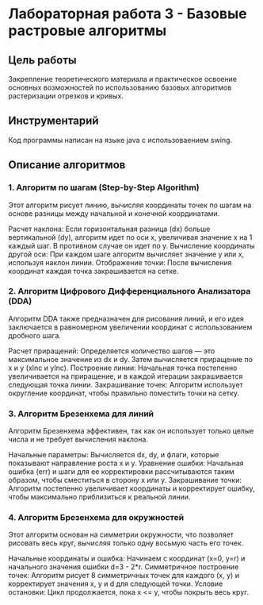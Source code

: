 # Лабораторная работа 3 - Базовые растровые алгоритмы
## Цель работы
Закрепление теоретического
материала и практическое освоение основных возможностей по использованию базовых алгоритмов растеризации отрезков и кривых.
## Инструментарий
Код программы написан на языке java с использоваением swing.
## Описание алгоритмов
### 1. Алгоритм по шагам (Step-by-Step Algorithm)
Этот алгоритм рисует линию, вычисляя координаты точек по шагам на основе разницы между начальной и конечной координатами.

Расчет наклона: Если горизонтальная разница (dx) больше вертикальной (dy), алгоритм идет по оси x, увеличивая значение x на 1 каждый шаг. В противном случае он идет по y.
Вычисление координаты другой оси: При каждом шаге алгоритм вычисляет значение y или x, используя наклон линии.
Отображение точки: После вычисления координат каждая точка закрашивается на сетке.
### 2. Алгоритм Цифрового Дифференциального Анализатора (DDA)
Алгоритм DDA также предназначен для рисования линий, и его идея заключается в равномерном увеличении координат с использованием дробного шага.

Расчет приращений: Определяется количество шагов — это максимальное значение из dx и dy. Затем вычисляется приращение по x и y (xInc и yInc).
Построение линии: Начальная точка постепенно увеличивается на приращение, и в каждой итерации закрашивается следующая точка линии.
Закрашивание точек: Алгоритм использует округление координат, чтобы правильно поместить точки на сетку.
### 3. Алгоритм Брезенхема для линий
Алгоритм Брезенхема эффективен, так как он использует только целые числа и не требует вычисления наклона.

Начальные параметры: Вычисляется dx, dy, и флаги, которые показывают направление роста x и y.
Уравнение ошибки: Начальная ошибка (err) и шаги для ее корректировки рассчитываются таким образом, чтобы сместиться в сторону x или y.
Закрашивание точки: Алгоритм постепенно увеличивает координаты и корректирует ошибку, чтобы максимально приблизиться к реальной линии.
### 4. Алгоритм Брезенхема для окружностей
Этот алгоритм основан на симметрии окружности, что позволяет рисовать весь круг, вычисляя только одну восьмую часть его точек.

Начальные координаты и ошибка: Начинаем с координат (x=0, y=r) и начального значения ошибки d=3 - 2*r.
Симметричное построение точек: Алгоритм рисует 8 симметричных точек для каждого (x, y) и корректирует значения x, y и d для следующей точки.
Условие остановки: Цикл продолжается, пока x <= y, чтобы покрыть весь круг.

